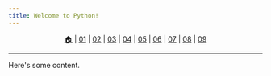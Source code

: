 ```yaml
---
title: Welcome to Python!
---
```


<p id="menu" align="center">
  <a href="https://ut-aaronkr.github.io/python-crash-course" title="Home">🏠</a> |
  <a href="/01.html" title="Getting Started / 시작하기">01</a> |
  <a href="/02.html" title="Variables & Data Types / 변수와 데이터 타입">02</a> |
  <a href="/03.html" title="Lists 1 / 리스트 1">03</a> |
  <a href="/04.html" title="Lists 2 / 리스트 2">04</a> |
  <a href="/05.html" title="If Statements / 조건문">05</a> |
  <a href="/06.html" title="Dictionaries / 사전">06</a> |
  <a href="/07.html" title="User Input / 사용자 입력">07</a> |
  <a href="/08.html" title="Functions / 함수">08</a> |
  <a href="/09.html" title="Classes / 클래스">09</a>
</p>

---

Here's some content.
